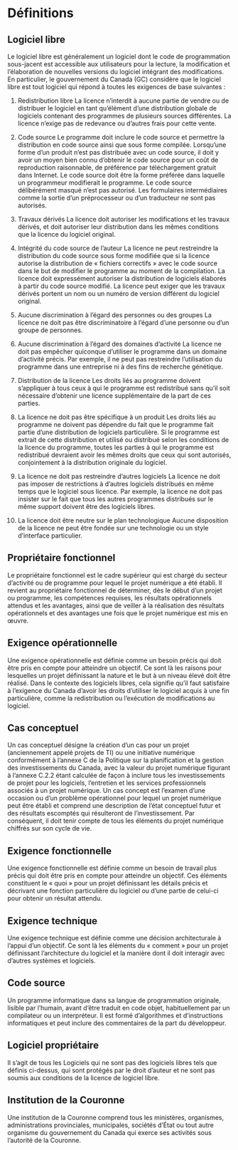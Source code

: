 # Définitions

## Logiciel libre

Le logiciel libre est généralement un logiciel dont le code de programmation sous-jacent est accessible aux utilisateurs pour la lecture, la modification et l’élaboration de nouvelles versions du logiciel intégrant des modifications. En particulier, le gouvernement du Canada (GC) considère que le logiciel libre est tout logiciel qui répond à toutes les exigences de base suivantes :

1. Redistribution libre
La licence n’interdit à aucune partie de vendre ou de distribuer le logiciel en tant qu’élément d’une distribution globale de logiciels contenant des programmes de plusieurs sources différentes. La licence n’exige pas de redevance ou d’autres frais pour cette vente.

2. Code source
Le programme doit inclure le code source et permettre la distribution en code source ainsi que sous forme compilée. Lorsqu’une forme d’un produit n’est pas distribuée avec un code source, il doit y avoir un moyen bien connu d’obtenir le code source pour un coût de reproduction raisonnable, de préférence par téléchargement gratuit dans Internet. Le code source doit être la forme préférée dans laquelle un programmeur modifierait le programme. Le code source délibérément masqué n’est pas autorisé. Les formulaires intermédiaires comme la sortie d’un préprocesseur ou d’un traducteur ne sont pas autorisés.

3. Travaux dérivés
La licence doit autoriser les modifications et les travaux dérivés, et doit autoriser leur distribution dans les mêmes conditions que la licence du logiciel original.

4. Intégrité du code source de l’auteur
La licence ne peut restreindre la distribution du code source sous forme modifiée que si la licence autorise la distribution de « fichiers correctifs » avec le code source dans le but de modifier le programme au moment de la compilation. La licence doit expressément autoriser la distribution de logiciels élaborés à partir du code source modifié. La licence peut exiger que les travaux dérivés portent un nom ou un numéro de version différent du logiciel original.
5. Aucune discrimination à l’égard des personnes ou des groupes
La licence ne doit pas être discriminatoire à l’égard d’une personne ou d’un groupe de personnes.

6. Aucune discrimination à l’égard des domaines d’activité
La licence ne doit pas empêcher quiconque d’utiliser le programme dans un domaine d’activité précis. Par exemple, il ne peut pas restreindre l’utilisation du programme dans une entreprise ni à des fins de recherche génétique.

7. Distribution de la licence
Les droits liés au programme doivent s’appliquer à tous ceux à qui le programme est redistribué sans qu’il soit nécessaire d’obtenir une licence supplémentaire de la part de ces parties.

8. La licence ne doit pas être spécifique à un produit
Les droits liés au programme ne doivent pas dépendre du fait que le programme fait partie d’une distribution de logiciels particulière. Si le programme est extrait de cette distribution et utilisé ou distribué selon les conditions de la licence du programme, toutes les parties à qui le programme est redistribué devraient avoir les mêmes droits que ceux qui sont autorisés, conjointement à la distribution originale du logiciel.

9. La licence ne doit pas restreindre d’autres logiciels
La licence ne doit pas imposer de restrictions à d’autres logiciels distribués en même temps que le logiciel sous licence. Par exemple, la licence ne doit pas insister sur le fait que tous les autres programmes distribués sur le même support doivent être des logiciels libres.

10. La licence doit être neutre sur le plan technologique
Aucune disposition de la licence ne peut être fondée sur une technologie ou un style d’interface particulier.

## Propriétaire fonctionnel

Le propriétaire fonctionnel est le cadre supérieur qui est chargé du secteur d’activité ou de programme pour lequel le projet numérique a été établi. Il revient au propriétaire fonctionnel de déterminer, dès le début d’un projet ou programme, les compétences requises, les résultats opérationnels attendus et les avantages, ainsi que de veiller à la réalisation des résultats opérationnels et des avantages une fois que le projet numérique est mis en œuvre.

## Exigence opérationnelle

Une exigence opérationnelle est définie comme un besoin précis qui doit être pris en compte pour atteindre un objectif. Ce sont là les raisons pour lesquelles un projet définissant la nature et le but à un niveau élevé doit être réalisé. Dans le contexte des logiciels libres, cela signifie qu’il faut satisfaire à l’exigence du Canada d’avoir les droits d’utiliser le logiciel acquis à une fin particulière, comme la redistribution ou l’exécution de modifications au logiciel.

## Cas conceptuel

Un cas conceptuel désigne la création d’un cas pour un projet (anciennement appelé projets de TI) ou une initiative numérique conformément à l’annexe C de la Politique sur la planification et la gestion des investissements du Canada, avec la valeur du projet numérique figurant à l’annexe C.2.2 étant calculée de façon à inclure tous les investissements de projet pour les logiciels, l’entretien et les services professionnels associés à un projet numérique. Un cas concept est l’examen d’une occasion ou d’un problème opérationnel pour lequel un projet numérique peut être établi et comprend une description de l’état conceptuel futur et des résultats escomptés qui résulteront de l’investissement. Par conséquent, il doit tenir compte de tous les éléments du projet numérique chiffrés sur son cycle de vie.

## Exigence fonctionnelle

Une exigence fonctionnelle est définie comme un besoin de travail plus précis qui doit être pris en compte pour atteindre un objectif. Ces éléments constituent le « quoi » pour un projet définissant les détails précis et décrivant une fonction particulière du logiciel ou d’une partie de celui-ci pour obtenir un résultat attendu.

## Exigence technique

Une exigence technique est définie comme une décision architecturale à l’appui d’un objectif. Ce sont là les éléments du « comment » pour un projet définissant l’architecture du logiciel et la manière dont il doit interagir avec d’autres systèmes et logiciels.

## Code source

Un programme informatique dans sa langue de programmation originale, lisible par l’humain, avant d’être traduit en code objet, habituellement par un compilateur ou un interpréteur. Il est formé d’algorithmes et d’instructions informatiques et peut inclure des commentaires de la part du développeur.

## Logiciel propriétaire

Il s’agit de tous les Logiciels qui ne sont pas des logiciels libres tels que définis ci-dessus, qui sont protégés par le droit d’auteur et ne sont pas soumis aux conditions de la licence de logiciel libre.

## Institution de la Couronne

Une institution de la Couronne comprend tous les ministères, organismes, administrations provinciales, municipales, sociétés d’État ou tout autre organisme du gouvernement du Canada qui exerce ses activités sous l’autorité de la Couronne.

